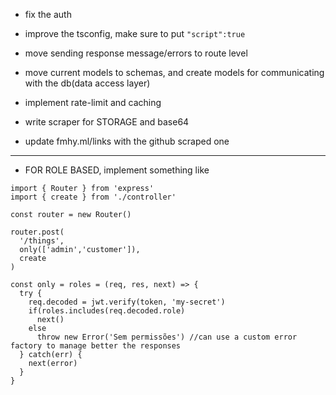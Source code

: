 -   fix the auth

-   improve the tsconfig, make sure to put `"script":true`
-   move sending response message/errors to route level

-   move current models to schemas, and create models for communicating with the db(data access layer)

-   implement rate-limit and caching
-   write scraper for STORAGE and base64
-   update fmhy.ml/links with the github scraped one

---

-   FOR ROLE BASED, implement something like

```
import { Router } from 'express'
import { create } from './controller'

const router = new Router()

router.post(
  '/things',
  only(['admin','customer']),
  create
)

const only = roles = (req, res, next) => {
  try {
    req.decoded = jwt.verify(token, 'my-secret')
    if(roles.includes(req.decoded.role)
      next()
    else
      throw new Error('Sem permissões') //can use a custom error factory to manage better the responses
  } catch(err) {
    next(error)
  }
}
```
